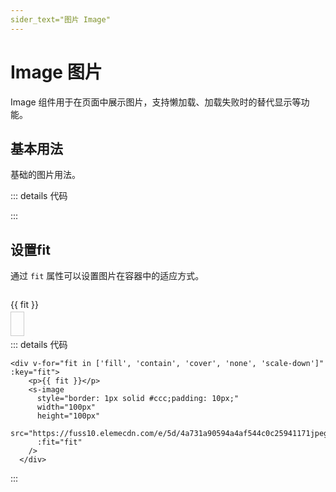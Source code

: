 ```yaml
---
sider_text="图片 Image"
---
```


# Image 图片

Image 组件用于在页面中展示图片，支持懒加载、加载失败时的替代显示等功能。

## 基本用法

基础的图片用法。

<div>
  <s-image src="https://fuss10.elemecdn.com/e/5d/4a731a90594a4af544c0c25941171jpeg.jpeg" alt="示例图片" width="80px" height="80px" previewable />
</div>

::: details 代码

:::
## 设置fit

通过 `fit` 属性可以设置图片在容器中的适应方式。

<div style="display: flex; gap: 20px;">
  <div v-for="fit in ['fill', 'contain', 'cover', 'none', 'scale-down']" :key="fit">
    <p>{{ fit }}</p>
    <s-image
      style="border: 1px solid #ccc;padding: 10px;"
      width="100px"
      height="100px"
      src="https://fuss10.elemecdn.com/e/5d/4a731a90594a4af544c0c25941171jpeg.jpeg"
      :fit="fit"
    />
  </div>
</div>

::: details 代码
```VUE
<div v-for="fit in ['fill', 'contain', 'cover', 'none', 'scale-down']" :key="fit">
    <p>{{ fit }}</p>
    <s-image
      style="border: 1px solid #ccc;padding: 10px;"
      width="100px"
      height="100px"
      src="https://fuss10.elemecdn.com/e/5d/4a731a90594a4af544c0c25941171jpeg.jpeg"
      :fit="fit"
    />
  </div>
```
:::




